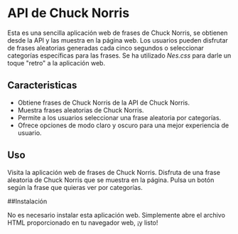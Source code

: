 # API de Chuck Norris

Esta es una sencilla aplicación web de frases de Chuck Norris, se obtienen desde la API y las muestra en la página web. Los usuarios pueden disfrutar de frases aleatorias generadas cada cinco segundos o seleccionar categorías específicas para las frases.
Se ha utilizado *Nes.css* para darle un toque "retro" a la aplicación web.

## Caracteristicas

- Obtiene frases de Chuck Norris de la API de Chuck Norris.
- Muestra frases aleatorias de Chuck Norris.
- Permite a los usuarios seleccionar una frase aleatoria por categorías.
- Ofrece opciones de modo claro y oscuro para una mejor experiencia de usuario.

## Uso

Visita la aplicación web de frases de Chuck Norris.
Disfruta de una frase aleatoria de Chuck Norris que se muestra en la página.
Pulsa un botón según la frase que quieras ver por categorías.

##Instalación

No es necesario instalar esta aplicación web. Simplemente abre el archivo HTML proporcionado en tu navegador web, ¡y listo!